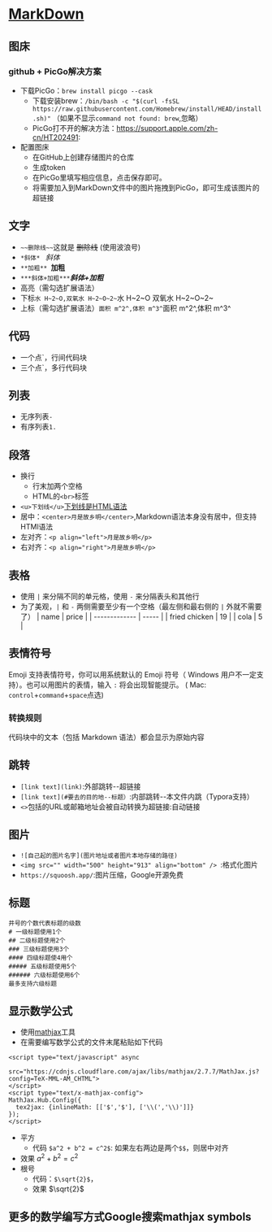 # [MarkDown](https://markdown.com.cn/basic-syntax/)

## 图床
### github + PicGo解决方案
- 下载PicGo：`brew install picgo --cask`
    - 下载安装brew：`/bin/bash -c "$(curl -fsSL https://raw.githubusercontent.com/Homebrew/install/HEAD/install.sh)"` （如果不显示`command not found: brew`,忽略）
    - PicGo打不开的解决方法：<https://support.apple.com/zh-cn/HT202491>: 
- 配置图床
    - 在GitHub上创建存储图片的仓库
    - 生成token
    - 在PicGo里填写相应信息，点击保存即可。
    - 将需要加入到MarkDown文件中的图片拖拽到PicGo，即可生成该图片的超链接
## 文字
- `~~删除线~~`这就是 ~~删除线~~ (使用波浪号)
- `*斜体* ` *斜体* 
- `**加粗** `**加粗**
- `***斜体+加粗***`***斜体+加粗***
- 高亮（需勾选扩展语法）
- 下标`水 H~2~O,双氧水 H~2~O~2~`水 H~2~O 双氧水 H~2~O~2~
- 上标（需勾选扩展语法）`面积 m^2^,体积 m^3^`面积 m^2^,体积 m^3^
## 代码
- 一个点`，行间代码块
- 三个点`，多行代码块
## 列表
- 无序列表`- `
- 有序列表`1. `
## 段落
- 换行
    - 行末加两个空格
    - HTML的`<br>`标签
- `<u>下划线</u>`<u>下划线是HTML语法</u>
- 居中：`<center>月是故乡明</center>`,Markdown语法本身没有居中，但支持HTMl语法
- 左对齐：`<p align="left">月是故乡明</p>`
- 右对齐：`<p align="right">月是故乡明</p>`

## 表格
- 使用 `|` 来分隔不同的单元格，使用 `-` 来分隔表头和其他行
- 为了美观，`|` 和 `-` 两侧需要至少有一个空格（最左侧和最右侧的 `|` 外就不需要了）
| name          | price |
| ------------- | ----- |
| fried chicken | 19    |
| cola          | 5     |

## 表情符号
Emoji 支持表情符号，你可以用系统默认的 Emoji 符号（ Windows 用户不一定支持）。也可以用图片的表情，输入 `:` 将会出现智能提示。  (  Mac: `control`+`command`+`space`点选)

### 转换规则

代码块中的文本（包括 Markdown 语法）都会显示为原始内容


## 跳转
- `[link text](link)`:外部跳转--超链接
- `[link text](#要去的目的地--标题）`:内部跳转--本文件内跳（Typora支持）
- `<>`包括的URL或邮箱地址会被自动转换为超链接:自动链接

## 图片
- `![自己起的图片名字](图片地址或者图片本地存储的路径)`
- `<img src="" width="500" height="913" align="bottom" /> `:格式化图片
- `https://squoosh.app/`:图片压缩，Google开源免费

## 标题
```
井号的个数代表标题的级数
# 一级标题使用1个
## 二级标题使用2个
### 三级标题使用3个
#### 四级标题使4用个
##### 五级标题使用5个
###### 六级标题使用6个
最多支持六级标题
```
## 显示数学公式
- 使用[mathjax](https://mathjax-chinese-doc.readthedocs.io/en/latest/#)工具
- 在需要编写数学公式的文件末尾粘贴如下代码
```
<script type="text/javascript" async
  src="https://cdnjs.cloudflare.com/ajax/libs/mathjax/2.7.7/MathJax.js?config=TeX-MML-AM_CHTML">
</script>
<script type="text/x-mathjax-config">
MathJax.Hub.Config({
  tex2jax: {inlineMath: [['$','$'], ['\\(','\\)']]}
});
</script>
```
- 平方
    - 代码
`$a^2 + b^2 = c^2$`: 如果左右两边是两个`$$`，则居中对齐
- 效果
$a^2 + b^2 = c^2$
- 根号
    - 代码：`$\sqrt{2}$`，
    - 效果 $\sqrt{2}$
## 更多的数学编写方式Google搜索mathjax symbols 


<script type="text/javascript" async
  src="https://cdnjs.cloudflare.com/ajax/libs/mathjax/2.7.7/MathJax.js?config=TeX-MML-AM_CHTML">
</script>
<script type="text/x-mathjax-config">
MathJax.Hub.Config({
  tex2jax: {inlineMath: [['$','$'], ['\\(','\\)']]}
});
</script>